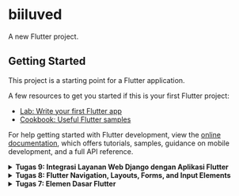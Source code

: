 # biiluved

A new Flutter project.

## Getting Started

This project is a starting point for a Flutter application.

A few resources to get you started if this is your first Flutter project:

- [Lab: Write your first Flutter app](https://docs.flutter.dev/get-started/codelab)
- [Cookbook: Useful Flutter samples](https://docs.flutter.dev/cookbook)

For help getting started with Flutter development, view the
[online documentation](https://docs.flutter.dev/), which offers tutorials,
samples, guidance on mobile development, and a full API reference.

<details>
  <summary><b>Tugas 9: Integrasi Layanan Web Django dengan Aplikasi Flutter</b></summary>
  
### 1.  Mengapa Perlu Membuat Model untuk Pengambilan atau Pengiriman Data JSON? Apakah Akan Terjadi Error jika Tidak Membuat Model Terlebih Dahulu? 
Jawaban:
Pembuatan model sangatlah penting bagi aplikasi yang akan berinteraksi dengan data JSON.

Beberapa alasannya ialah:

**1) Strukturisasi Data:** Model akan membantu untuk memetakan data JSON menjadi objek Dart yang terstruktur. Hal ini akan memudahkan akses dan manipulasi data pada aplikasi Flutter.

**2) Validasi dan Transformasi:** Penggunaan model akan memastikan bahwa data yang diterima/dikirim memiliki format serta tipe yang sesuai. Hal ini akan membantu dalam validasi data serta menghindari kesalahan parsing.

**3) Pengorganisiran Kode:** Penggunaan model membuat kode akan lebih terorganisir dan mudah untuk diakses kembali. Hal ini akan memudahkan pengembangan dan debugging. 

**4) Konsistensi Data:** Model akan memastikan data yang digunakan konsisten.

Apabila model tidak dibuat terlebih dahulu, akan terjadi beberapa kesalahan:

**1) Kesalahan Parsing:** Tanpa model, aplikasi harus memproses data JSON secara manual, yang rentan terhadap kesalahan seperti `TypeError` atau `NullPointerException` ketika struktur data tidak sesuai ekspektasi.

**2) Kode yang Tidak Terstruktur:** Mengelola data tanpa model membuat kode menjadi lebih kompleks dan sulit dipahami, meningkatkan risiko bug dan mempersulit pengembangan lanjutan. Tanpa model, perubahan pada struktur data JSON akan memerlukan penyesuaian manual di berbagai bagian aplikasi, yang bisa menjadi tidak efisien dan rawan kesalahan.

### 2. Jelaskan fungsi dari library http yang sudah kamu implementasikan pada tugas ini.
Library `http` dalam Flutter berfungsi sebagai alat utama untuk melakukan komunikasi antara aplikasi Flutter dan server backend Django. Fungsi-fungsi utamanya meliputi:
Jawaban:
**1) Melakukan HTTP Request:** Library ini memungkinkan aplikasi Flutter untuk mengirim berbagai jenis permintaan HTTP seperti GET, POST, PUT, dan DELETE ke server Django.

**2) Mengambil Data dari API:** Dengan `http`, aplikasi dapat mengambil data dari API Django dalam format JSON atau format lainnya yang didukung.

**3) Mengirim Data ke Server:** Selain mengambil data, library ini juga memungkinkan pengiriman data dari Flutter ke Django, misalnya untuk operasi seperti login, registrasi, atau pengiriman formulir.

**4) Mengatur Header dan Body Request:** `http` menyediakan fleksibilitas untuk mengatur header, body, dan metode HTTP yang diperlukan untuk setiap permintaan, memastikan bahwa komunikasi dengan server berjalan sesuai kebutuhan.

**5) Memproses Response:** Library ini menerima respons dari server, yang biasanya dalam bentuk JSON, dan menyediakan metode untuk memparsing dan mengolah data tersebut agar dapat digunakan dalam aplikasi Flutter.

Dalam tugas ini, library `http` digunakan untuk mengambil data item, mengirim data login dan registrasi, serta mengelola berbagai permintaan lainnya yang diperlukan untuk interaksi antara frontend Flutter dan backend Django.

### 3. Jelaskan fungsi dari CookieRequest dan jelaskan mengapa instance CookieRequest perlu untuk dibagikan ke semua komponen di aplikasi Flutter.
Jawaban:
`CookieRequest` adalah komponen yang berfungsi untuk mengelola sesi autentikasi pengguna melalui cookie dalam aplikasi Flutter yang berkomunikasi dengan backend Django. Berikut adalah fungsinya secara rinci:

**1) Menyimpan Session Cookies:**
Setelah pengguna berhasil login, server Django mengirimkan session cookies yang disimpan oleh `CookieRequest`. Ini memungkinkan aplikasi untuk mengenali sesi pengguna di permintaan berikutnya.

**2) Menyertakan Cookies dalam Setiap Request:**
`CookieRequest` secara otomatis menyertakan cookie autentikasi dalam setiap permintaan HTTP yang dikirim ke server, memastikan bahwa server dapat mengidentifikasi dan memverifikasi status autentikasi pengguna.

**3) Menjaga Status Login Pengguna**
Dengan menyimpan dan mengelola cookies, `CookieRequest` memastikan bahwa status login pengguna tetap terjaga di seluruh komponen aplikasi, sehingga pengguna tidak perlu login ulang setiap kali berpindah halaman atau melakukan tindakan lain dalam aplikasi.

Alasan Instance CookieRequest Perlu Dibagikan ke Semua Komponen di Aplikasi Flutter:

**1) Konsistensi Autentikasi:**
Dengan membagikan instance CookieRequest ke semua komponen, setiap bagian aplikasi dapat mengakses sesi pengguna yang sama. Ini memastikan bahwa autentikasi tetap konsisten dan terintegrasi di seluruh aplikasi.

**2) Efisiensi Pengelolaan Sesi:**
Menyimpan dan mengelola cookies dalam satu instance yang dibagikan menghindari redundansi dan potensi konflik yang bisa terjadi jika setiap komponen mengelola sesi secara terpisah.

**3) Kemudahan Akses Data Pengguna:**
Instance yang dibagikan memungkinkan komponen lain untuk mengakses data pengguna yang terkait dengan sesi, seperti status login, nama, email, dan informasi lainnya, tanpa perlu melakukan permintaan tambahan ke server.

**4) Pengelolaan Keamanan:**
Dengan mengelola cookies secara terpusat, aplikasi dapat lebih mudah menerapkan kebijakan keamanan terkait sesi dan autentikasi, seperti pengaturan waktu kedaluwarsa atau enkripsi data sesi.

### 4. Jelaskan mekanisme pengiriman data mulai dari input hingga dapat ditampilkan pada Flutter.
Jawaban:
Mekanisme pengiriman data dalam aplikasi Flutter yang terhubung dengan backend Django dapat dijelaskan melalui langkah-langkah berikut:

#### 1) Input Data oleh Pengguna
Pengguna memasukkan data melalui form input di aplikasi Flutter, misalnya memasukkan informasi produk, mengisi formulir pendaftaran, atau memasukkan data login.

#### 2) Pengiriman Data ke Server
Setelah data diinput, pengguna menekan tombol submit. Aplikasi Flutter kemudian mengirimkan data tersebut ke server Django menggunakan request HTTP, biasanya dengan metode POST.
Pengiriman ini dilakukan melalui library http atau CookieRequest, dengan data dikemas dalam format JSON sesuai dengan model yang telah dibuat.

#### 3) Pemrosesan di Backend (Django)
Server Django menerima permintaan tersebut melalui endpoint yang sesuai, yang diatur dalam urls.py dan ditangani oleh fungsi atau kelas di views.py.
Data yang diterima diproses, misalnya disimpan ke dalam database, divalidasi, atau digunakan untuk operasi lain yang diperlukan.

#### 4) Pengembalian Respons dari Server
Setelah memproses data, Django mengirimkan respons kembali ke aplikasi Flutter. Respons ini biasanya dalam format JSON yang berisi status operasi (sukses atau gagal), data yang diminta, atau pesan konfirmasi.

#### 5) Penerimaan dan Parsing Respons di Flutter
Aplikasi Flutter menerima respons dari server. Data JSON yang diterima kemudian diparsing menjadi objek Dart menggunakan model yang telah dibuat sebelumnya.

#### 6) Menampilkan Data di UI
Objek Dart yang telah diparsing digunakan untuk memperbarui tampilan UI aplikasi. Misalnya, menampilkan daftar produk yang baru ditambahkan, menampilkan pesan sukses atau error, atau memperbarui status autentikasi pengguna.

#### 7) Pembaharuan UI secara Dinamis
Flutter menggunakan state management untuk memastikan bahwa perubahan data langsung tercermin pada UI, memberikan pengalaman pengguna yang responsif dan interaktif.

### 5. Jelaskan mekanisme autentikasi dari login, register, hingga logout. Mulai dari input data akun pada Flutter ke Django hingga selesainya proses autentikasi oleh Django dan tampilnya menu pada Flutter.
Jawaban:
Mekanisme autentikasi dalam aplikasi Flutter yang terhubung dengan backend Django melibatkan beberapa langkah yang saling terkait, mulai dari registrasi pengguna hingga logout. Berikut adalah penjelasan detailnya:

#### a. Registrasi (Register)

**1) Input Data oleh Pengguna:**
Pengguna mengisi formulir registrasi di aplikasi Flutter, memasukkan informasi seperti nama, email, dan password.

**2) Pengiriman Data ke Server:**
Setelah mengisi formulir, pengguna menekan tombol "Register". Aplikasi Flutter kemudian mengirimkan data registrasi ini ke endpoint registrasi Django menggunakan metode POST melalui library http atau CookieRequest.

**3) Pemrosesan di Backend (Django):**
Django menerima data registrasi, memvalidasi informasi yang diberikan (misalnya, memastikan email belum digunakan), dan menyimpan data pengguna baru ke dalam database.

**4) Pengembalian Respons dari Server:**
Setelah proses registrasi berhasil atau jika terjadi error (misalnya, email sudah terdaftar), Django mengirimkan respons kembali ke Flutter dalam format JSON yang berisi status operasi dan pesan terkait.

**5) Menampilkan Notifikasi di Flutter:**
Aplikasi Flutter menampilkan pesan sukses atau error berdasarkan respons yang diterima. Jika registrasi berhasil, pengguna mungkin diarahkan ke halaman login untuk masuk ke akun baru mereka.

#### b. Login

**1) Input Data oleh Pengguna:**
Pengguna memasukkan email dan password di halaman login aplikasi Flutter.

**2) Pengiriman Data ke Server:**
Setelah mengisi kredensial, pengguna menekan tombol "Login". Aplikasi Flutter mengirimkan data login ini ke endpoint login Django menggunakan metode POST melalui CookieRequest.

**3) Pemrosesan di Backend (Django):**
Django memverifikasi kredensial pengguna dengan mencocokkan data yang diterima dengan informasi yang tersimpan di database.
Jika kredensial valid, Django membuat sesi autentikasi dan mengirimkan session cookie kembali ke Flutter.

**4) Menyimpan Status Login di Flutter:**
CookieRequest menyimpan session cookie yang diterima, memastikan bahwa setiap permintaan berikutnya menyertakan cookie tersebut untuk menjaga sesi autentikasi.

**5) Navigasi ke Halaman Utama:**
Setelah login berhasil, aplikasi Flutter mengarahkan pengguna ke halaman utama atau menu utama aplikasi, menandakan bahwa pengguna telah berhasil masuk.

#### c. Logout

**1) Inisiasi Logout oleh Pengguna:**
Pengguna memilih opsi logout di aplikasi Flutter, misalnya melalui tombol "Logout" di menu.

**2) Pengiriman Permintaan Logout ke Server:**
Aplikasi Flutter mengirimkan permintaan logout ke endpoint logout Django menggunakan metode POST melalui CookieRequest.

**3) Pemrosesan di Backend (Django):**
Django menghapus sesi autentikasi pengguna di server, memastikan bahwa session cookie yang terkait juga dihapus atau dinonaktifkan.

**4) Menghapus Status Login di Flutter:**
CookieRequest menghapus session cookie yang tersimpan, menandakan bahwa pengguna telah keluar dari sesi autentikasi.

**5) Navigasi Kembali ke Halaman Login:**
Setelah proses logout selesai, aplikasi Flutter mengarahkan pengguna kembali ke halaman login, memastikan bahwa akses ke halaman yang memerlukan autentikasi dibatasi hingga pengguna login kembali.

### 6. Jelaskan bagaimana cara kamu mengimplementasikan checklist di atas secara step-by-step! (bukan hanya sekadar mengikuti tutorial).
Jawaban:
1) Membuat django app baru, yaitu authentication untuk membuat views login dan register yang nanti akan disambungkan ke flutter. Setelah itu, saya membuat login.dart dan register.dart sebagai halaman autentikasi di project flutter nantinya. Saya menggunakan package `pbp_django_auth` dan `provided` untuk menghubungkan proses login dan register tersebut.
2) Membuat model kostum dari data JSON pada proyek django yang sebelumnya telah dibuat. Setelah itu, saya membuat `product_entry.dart` sebagai model dari aplikasi ini.
3) Menambahkan `views.py` pada main proyek Django sebelumnya untuk `create product flutter` agar user bisa input produk baru.
4) Menyesuaikan `product_form.dart` agar input yang diminta sesuai dengan proyek sebelumnya.
5) Setelah itu, saya membuat `list_product.dart` dan `product_detail.dart` untuk menampilkan item yang telah diinput user pada proyek django, maupun item yang diinput user dalam flutter.
6) Memastikan bahwa item yang dimunculkan hanyalah item milik user yang login.

</details>

<details>
  <summary><b>Tugas 8: Flutter Navigation, Layouts, Forms, and Input Elements</b></summary>
  
### 1. Apa kegunaan const di Flutter? Jelaskan apa keuntungan ketika menggunakan const pada kode Flutter. Kapan sebaiknya kita menggunakan const, dan kapan sebaiknya tidak digunakan?
 Jawaban:
`const` digunakan untuk menentukan sebuah objek/widget yang tidak akan berubah selama aplikasi berjalan.

#### Keuntungan menggunakan `const`: 
1) Optimiasasi Performa: `const` memungkinkan object hanya untuk dibuat sekali dan nnatinya dapat digunakan kembali. Hal tersebut dapat mengurangi konsumsi memori dan membuat rendering lebih efisien.
2) Keamanan Code: `const` berarti bahwa nilai tidak akan berubah. Hal tersebut dapat menghindari perubahan yang tidak disengaja serta mengurangi kemungkinan untuk `bug`.
3) Konsistensi: `const` dapat memberikan stabilitas pada kode karena nilai akan bersifat tetap. Selain itu, hal tersebut juga meningkatkan keterbacaan dan pemahaman kode.

#### Kapan menggunakan `const`:
1) Saat nilai diketahui dalam waktu kompilasi
2) Saat menggunakan widget yang statis (stateless widget)
3) Untuk mendeklarasikan konstanta di dalam kelas

#### Kapan jangan menggunakan `const`:
1) Saat nilai dihitung pada runtime
2) Saat mendapatkan nilai dari sumber eksternal
  
### 2. Jelaskan dan bandingkan penggunaan Column dan Row pada Flutter. Berikan contoh implementasi dari masing-masing layout widget ini!
Jawaban:
#### Column 
`column` digunakan untuk menyusun widget secara vertikal
contoh dalam code: 
``` dart 
Column(
  children: [
    Text(title),
    const SizedBox(height: 8.0),
    Text(content),
  ],
)
```

#### Row
`row` digunakan untuk menyusun widget secara horizontal
cotoh dalam code:
``` dart
Row(
  mainAxisAlignment: MainAxisAlignment.spaceEvenly,
  children: [
    InfoCard(title: 'NPM', content: npm),
    InfoCard(title: 'Name', content: name), 
    InfoCard(title: 'Class', content: className),
  ],
)
```
  
### 3. Sebutkan apa saja elemen input yang kamu gunakan pada halaman form yang kamu buat pada tugas kali ini. Apakah terdapat elemen input Flutter lain yang tidak kamu gunakan pada tugas ini? Jelaskan!
Jawaban: 

Elemen input yang digunakan untuk halaman form kali ini ialah `TextFormField`. Field tersebut digunakan untuk input `Product Name`, `Amount`, dan `Description`.

Selain itu, masih ada beberapa elemen yang tidak digunakan:
1) `DropdownButton`: utuk memilih opsi dari beberapa pilihan dalam bentuk dropdown
2) `Checkbox`: untuk pilihan yang bisa dicentang
3) `Switch`: mirip dengan Checkbox, tetapi tampilannya berupa saklar.
4) `Radio Button`: untuk memilih satu opsi dari beberapa pilihan

### 4. Bagaimana cara kamu mengatur tema (theme) dalam aplikasi Flutter agar aplikasi yang dibuat konsisten? Apakah kamu mengimplementasikan tema pada aplikasi yang kamu buat?
Jawaban:

Theme telah diatur dalam `ThemeData` dalam widget `MaterialApp`. Saya juga teah menggunakan `ColorSchenme.fromSwatch` untuk mengatur warna-warna pada theme. 

``` dart
theme: ThemeData(
  colorScheme: ColorScheme.fromSwatch(
    primarySwatch: Colors.pink,
  ).copyWith(secondary: Colors.pinkAccent[100]),
  useMaterial3: true,
)
```
### 5. Bagaimana cara kamu menangani navigasi dalam aplikasi dengan banyak halaman pada Flutter?
Jawaban:

#### Navigator.push
Saya menggunakan `navigator.push` pada widget `ItemCard`. Navigasi dilakukan saat pengguna menekan tombol `Add LUVS`. `Navigator.push` digunakan menambah halaman baru di atas halaman saat ini dan memungkinkan pengguna untuk kembali ke halaman sebelumnya (back button) 

``` dart
onTap: () {
  if (item.name == "Add LUVs") {
    Navigator.push(
      context,
      MaterialPageRoute(
        builder: (context) => const ProductFormPage(),
      ),
    );
  } else {
    ScaffoldMessenger.of(context)
      ..hideCurrentSnackBar()
      ..showSnackBar(
        SnackBar(content: Text("Kamu telah menekan tombol ${item.name}!"))
      );
  }
}
```

#### Navigator.pushReplacement
Saya menggunakan ini pada `LeftDrawer` untuk mengganti halaman saat ini dengan halaman baru. Seperti memilih `Home` dan `Add LUVs` dari drawer. 

``` dart
ListTile(
  leading: const Icon(Icons.home_outlined),
  title: const Text('Home'),
  onTap: () {
    Navigator.pushReplacement(
      context,
      MaterialPageRoute(
        builder: (context) => MyHomePage(),
      ),
    );
  },
),
ListTile(
  leading: const Icon(Icons.add),
  title: const Text('Add LUVs'),
  onTap: () {
    Navigator.pushReplacement(
      context,
      MaterialPageRoute(
        builder: (context) => const ProductFormPage(),
      ),
    );
  },
),
```
</details>

<details>
  <summary><b>Tugas 7: Elemen Dasar Flutter</b></summary>

### 1. Jelaskan apa yang dimaksud dengan stateless widget dan stateful widget, dan jelaskan perbedaan dari keduanya.
Jawaban:
`Stateless widget`merupakan suatu widget statis yang seluruh konfigurasinya telah diinisiasi dari awal. Stateless widget tidak memmiliki state (keadaan yang berubah). Contohnya ialah `Text, Icon, IconButton`.

Di lain sisi, stateful widget merupakan suatu widget yang bersifat dinamis sehingga widget dapat diperbarui sesuai dengan user actions atau jika terjadi perubahan data. Conthnya ialah `Checkbox, Radio, Textfield`.

Perbedaan utama dari stateless widget dan stateful widget ialah stateless widget bersifat statis, sedangkan stateful widget bersifat dinamis.

### 2. Sebutkan widget apa saja yang kamu gunakan pada proyek ini dan jelaskan fungsinya.
Jawaban: Beberapa widget yang digunakan di proyek ini ialah:
- Scaffold: Digunakan untuk memberikan dasar dari aplikasi, seperti `appBar`, `body`, dan `bottomNavigationBar`
- AppBar: Digunakan untuk menampilkan bagian atas halaman yang biasanya berisi judul aplikasi dan aksi penting.
- Column dan Row: Digunakan untuk menyusun widget secara vertikal (dengan `column`) dan horizontal (`row`)
- Text: Digunakan untuk menampilkan teks statis
- GridView: Digunakan untuk menyusun item dalam bentuk grid ataupun tabel
- Card: Digunakan untuk menampilkan konten dalam bentuk kartu agar lebih terstruktur
- InkWell: Digunakan untuk menyediakan efek klik dengan animasi untuk menambah interaksi pada item.
- InfoCard: Merupakan widget custom untuk menampilkan informasi berupa NPM, nama, dan kelas.
- ItemCard: Merupakan widget cutom untuk menampilkan ikon dan nama item dalam produk.


### 3. Apa fungsi dari setState()? Jelaskan variabel apa saja yang dapat terdampak dengan fungsi tersebut
Jawaban:
`setState()` merupakan fungsi yang digunakan pada Stateful Widget. Fungsi ini digunakan untuk memperbarui state dan membangun kembali widget yang ada untuk memberikan data terbaru. 

Contoh variabel yang berdampak dalam `setState()`:
- `items`: `setState()` akan diperlukan untuk memperbarui tampilan GridView dengan daftar terbaru dalam ItemHomepage
- `npm, name, className`: `setState()` digunakan untuk menampilkan data baru.

### 4. Jelaskan perbedaan antara const dengan final.
Jawaban:
- `const` digunakan untuk membuat nilai variabel menjadi konstan saat di kompilasi. Nilai ii tidak bisa diubah saat kompilasi maupun runtime. const biasanya digunakan untuk data yang sudah diketahui dan tetap dari awal. 

- `final` digunakan untuk variabel yang nilainya ditetapkan satu kali dan tidak dapat diubah lagi. final dapat menerima nilai saat di runtime.

### 5. Jelaskan bagaimana cara kamu mengimplementasikan checklist-checklist di atas.
Jawaban:
1) Membuat aplikasi flutter terlebih yang bernama biiluved, lalu membuat file faru bernama `menu.dart` dalam `biiluved/lib`
2) Memindahkan `MyHomePage` ke `menu.dart`. Lalu, menghapus class state yang berada di `main.dart` dan menambahkan import `menu.dart` ke file tersebut.
3) Mengubah widget halaman di `menu.dart` menjadi Stateless. Lalu, membuat tombol-tombol dan pengaturan warna untuk aplikasi.
4) Membuat widget `ItemCard` untuk menampilkan item yang ada dalam bentuk card dan juga menambahkan `SnackBar`.
5) Menambahkan layout untuk `MyHomePage`, yaitu dengan `AppBar`, `Text`, dan `GridView`
6) Menjalankan aplikasi.

</details>


